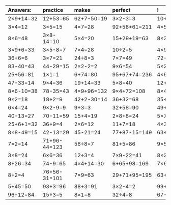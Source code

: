 | Answers: | practice | makes | perfect | ! |
| :--- | :--- | :--- | :--- | :--- |
| 2×9+14=32 | 12+53=65 | 62+7-50=19 | 3×2-3=3 | 10+89=99 | 
| 3×4=12 | 3×5=15 | 4×7=28 | 92+58+61=211 | 4×5+46=66 | 
| 8×6=48 | 3×8-14=10 | 5×4=20 | 15+29+19=63 | 8×3-11=13 | 
| 3×9+6=33 | 3×5-8=7 | 7×4=28 | 10÷2=5 | 4×9=36 | 
| 36÷6=6 | 3×7=21 | 24÷8=3 | 7×7=49 | 72-45=27 | 
| 83-40=43 | 44-29=15 | 2×2-2=2 | 9×6=54 | 5×2=10 | 
| 25+56=81 | 1×1=1 | 6+74=80 | 95+67+74=236 | 4×6=24 | 
| 47-33=14 | 9×4=36 | 19+14=33 | 5×8=40 | 12+57-28=41 | 
| 8×6-10=38 | 78-35=43 | 4×9+96=132 | 9×4+72=108 | 8×4=32 | 
| 9×2=18 | 18÷2=9 | 42+2-30=14 | 36+32=68 | 35÷5=7 | 
| 6×4=24 | 9×2-9=9 | 9÷3=3 | 32+58=90 | 49+40=89 | 
| 40-13=27 | 70-11=59 | 15+4=19 | 2×8+8=24 | 5×7=35 | 
| 25+6+1=32 | 36÷9=4 | 2×6=12 | 11+7=18 | 4×3-3=9 | 
| 8×8-49=15 | 42-13=29 | 45-21=24 | 77+87-15=149 | 63÷7=9 | 
| 7×2=14 | 71+96-44=123 | 56÷8=7 | 81+5=86 | 9×5=45 | 
| 3×8=24 | 6×6=36 | 12÷3=4 | 7×9-22=41 | 8×2=16 | 
| 8+26=34 | 74-9=65 | 4×4+14=30 | 6+65+98=169 | 7×6=42 | 
| 8÷2=4 | 76+56-31=101 | 7×9=63 | 29+71+95=195 | 63+86+10=159 | 
| 5+45=50 | 93+3=96 | 88+3=91 | 3×2-4=2 | 99+97+88=284 | 
| 96-12=84 | 15÷3=5 | 8×1=8 | 32÷4=8 | 67-57=10 | 
